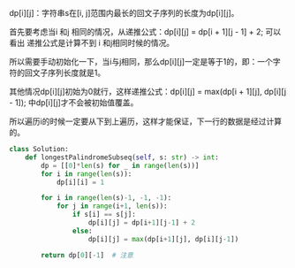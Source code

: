 dp[i][j]：字符串s在[i, j]范围内最长的回文子序列的长度为dp[i][j]。

首先要考虑当i 和j 相同的情况，从递推公式：dp[i][j] = dp[i + 1][j - 1] + 2; 可以看出 递推公式是计算不到 i 和j相同时候的情况。

所以需要手动初始化一下，当i与j相同，那么dp[i][j]一定是等于1的，即：一个字符的回文子序列长度就是1。

其他情况dp[i][j]初始为0就行，这样递推公式：dp[i][j] = max(dp[i + 1][j], dp[i][j - 1]); 中dp[i][j]才不会被初始值覆盖。

所以遍历i的时候一定要从下到上遍历，这样才能保证，下一行的数据是经过计算的。

```python
class Solution:
    def longestPalindromeSubseq(self, s: str) -> int:
        dp = [[0]*len(s) for _ in range(len(s))]
        for i in range(len(s)):
            dp[i][i] = 1  

        for i in range(len(s)-1, -1, -1):
            for j in range(i+1, len(s)):
                if s[i] == s[j]:
                    dp[i][j] = dp[i+1][j-1] + 2
                else:
                    dp[i][j] = max(dp[i+1][j], dp[i][j-1])

        return dp[0][-1]  # 注意
```
